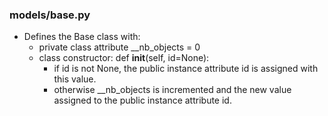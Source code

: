 ### models/base.py
- Defines the Base class with:
	- private class attribute __nb_objects = 0
	- class constructor: def __init__(self, id=None):
		- if id is not None, the public instance attribute id is
		  assigned with this value.
		- otherwise __nb_objects is incremented and the new value
		  assigned to the public instance attribute id.
